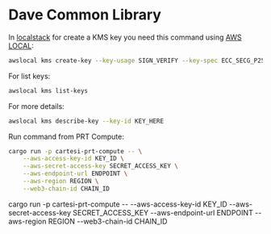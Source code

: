 # Dave Common Library

In [localstack](https://docs.localstack.cloud/user-guide/aws/kms/) for create a KMS key you need this command using [AWS LOCAL](https://github.com/localstack/awscli-local):

```bash
awslocal kms create-key --key-usage SIGN_VERIFY --key-spec ECC_SECG_P256K1
```

For list keys:
```bash
awslocal kms list-keys
```

For more details:
```bash
awslocal kms describe-key --key-id KEY_HERE
```

Run command from PRT Compute:

```bash
cargo run -p cartesi-prt-compute -- \
    --aws-access-key-id KEY_ID \
    --aws-secret-access-key SECRET_ACCESS_KEY \
    --aws-endpoint-url ENDPOINT \
    --aws-region REGION \
    --web3-chain-id CHAIN_ID
```

cargo run -p cartesi-prt-compute -- --aws-access-key-id KEY_ID --aws-secret-access-key SECRET_ACCESS_KEY --aws-endpoint-url ENDPOINT --aws-region REGION --web3-chain-id CHAIN_ID